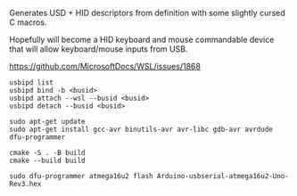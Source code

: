 
Generates USD + HID descriptors from definition with some slightly cursed C macros.

Hopefully will become a HID keyboard and mouse commandable device that will allow keyboard/mouse inputs from USB.

https://github.com/MicrosoftDocs/WSL/issues/1868

```
usbipd list
usbipd bind -b <busid>
usbipd attach --wsl --busid <busid>
usbipd detach --busid <busid>
```

```
sudo apt-get update
sudo apt-get install gcc-avr binutils-avr avr-libc gdb-avr avrdude dfu-programmer

cmake -S . -B build
cmake --build build

sudo dfu-programmer atmega16u2 flash Arduino-usbserial-atmega16u2-Uno-Rev3.hex
```
